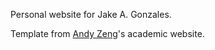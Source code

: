 Personal website for Jake A. Gonzales.

Template from [Andy Zeng](https://andyzeng.github.io/)'s academic website. 
